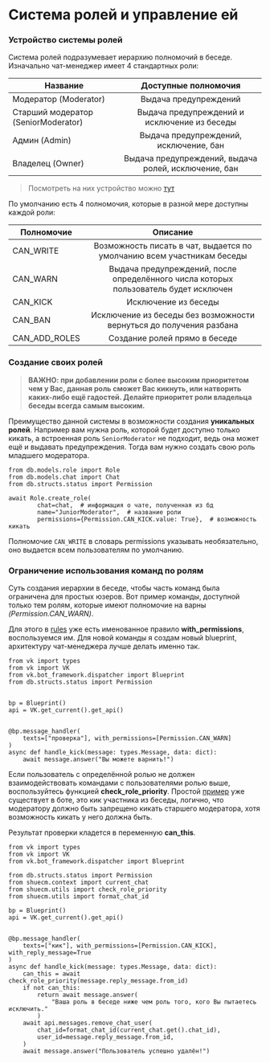 # Система ролей и управление ей

### Устройство системы ролей

Система ролей подразумевает иерархию полномочий в беседе. Изначально 
чат-менеджер имеет 4 стандартных роли:

| Название        | Доступные полномочия          | 
| ------------- |:-------------:| 
| Модератор (Moderator)      | Выдача предупреждений |
| Старший модератор (SeniorModerator)      | Выдача предупреждений и исключение из беседы |
| Админ (Admin)     | Выдача предупреждений, исключение, бан |
| Владелец (Owner)      | Выдача предупреждений, выдача ролей, исключение, бан |

> Посмотреть на них устройство можно [тут](https://github.com/shueteam/shuecm/blob/master/db/structs/status.py)
 
По умолчанию есть 4 полномочия, которые в разной мере 
доступны каждой роли:

| Полномочие        | Описание            | 
| ------------- |:-------------:| 
| CAN_WRITE      | Возможность писать в чат, выдается по умолчанию всем участникам беседы | 
| CAN_WARN      | Выдача предупреждений, после определённого числа которых пользователь будет исключен      |   
| CAN_KICK| Исключение из беседы     |   
| CAN_BAN| Исключение из беседы без возможности вернуться до получения разбана      |   
|CAN_ADD_ROLES| Создание ролей прямо в беседе|

### Создание своих ролей

>**ВАЖНО: при добавлении роли с более высоким приоритетом чем у Вас, данная роль сможет Вас кикнуть, или натворить каких-либо ещё гадостей. Делайте приоритет роли владельца беседы всегда самым высоким.**

Преимущество данной системы в возможности создания **уникальных ролей**. Например
вам нужна роль, которой будет доступно только кикать, а встроенная роль
```SeniorModerator``` не подходит, ведь она может ещё и выдавать предупреждения.
 Тогда вам нужно создать свою роль младшего модератора.

```python3
from db.models.role import Role
from db.models.chat import Chat
from db.structs.status import Permission

await Role.create_role(
        chat=chat,  # информация о чате, полученная из бд
        name="JuniorModerator",  # название роли
        permissions={Permission.CAN_KICK.value: True},  # возможность кикать
```
Полномочие ```CAN_WRITE``` в словарь permissions указывать необязательно, оно выдается
всем пользователям по умолчанию.

### Ограничение использования команд по ролям

Суть создания иерархии в беседе, чтобы часть команд была ограничена
для простых юзеров. Вот пример команды, доступной только тем ролям,
которые имеют полномочие на варны *(Permission.CAN_WARN)*.

Для этого в [rules](https://github.com/shueteam/shuecm/blob/master/shuecm/rules/__init__.py)
 уже есть именованное правило **with_permissions**, воспользуемся им. Для новой
 команды я создам новый blueprint, архитектуру чат-менеджера лучше делать именно так.

```python3
from vk import types
from vk import VK
from vk.bot_framework.dispatcher import Blueprint
from db.structs.status import Permission


bp = Blueprint()
api = VK.get_current().get_api()


@bp.message_handler(
    texts=["проверка"], with_permissions=[Permission.CAN_WARN]
)
async def handle_kick(message: types.Message, data: dict):
    await message.answer("Вы можете варнить!")
```

Если пользователь с определённой ролью не должен взаимодействовать 
командами с пользователями ролью выше, воспользуйтесь функцией
**check_role_priority**. Простой [пример](https://github.com/shueteam/shuecm/blob/master/shuecm/blueprints/admin.py) уже существует в боте, это 
кик участника из беседы, логично, что модератору должно быть 
запрещено кикать старшего модератора, хотя возможность кикать у него 
должна быть.

Результат проверки кладется в переменную **can_this**.
```python3
from vk import types
from vk import VK
from vk.bot_framework.dispatcher import Blueprint

from db.structs.status import Permission
from shuecm.context import current_chat
from shuecm.utils import check_role_priority
from shuecm.utils import format_chat_id

bp = Blueprint()
api = VK.get_current().get_api()


@bp.message_handler(
    texts=["кик"], with_permissions=[Permission.CAN_KICK], with_reply_message=True
)
async def handle_kick(message: types.Message, data: dict):
    can_this = await check_role_priority(message.reply_message.from_id)
    if not can_this:
        return await message.answer(
            "Ваша роль в беседе ниже чем роль того, кого Вы пытаетесь исключить."
        )
    await api.messages.remove_chat_user(
        chat_id=format_chat_id(current_chat.get().chat_id),
        user_id=message.reply_message.from_id,
    )
    await message.answer("Пользователь успешно удалён!")
```